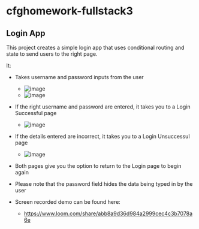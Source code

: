 # cfghomework-fullstack3
## Login App

This project creates a simple login app that uses conditional routing and state to send users to the right page.

It:
- Takes username and password inputs from the user
    - ![image](/src/images/login%20page.png)
    - ![image](/src/images/login%20page%20with%20data.png)
- If the right username and password are entered, it takes you to a Login Successful page
    - ![image](/src/images/login%20successful.png)
- If the details entered are incorrect, it takes you to a Login Unsuccessul page
    - ![image](/src/images/login%20unsuccessful.png)
- Both pages give you the option to return to the Login page to begin again
- Please note that the password field hides the data being typed in by the user

- Screen recorded demo can be found here: 
    - https://www.loom.com/share/abb8a9d36d984a2999cec4c3b7078a6e 

